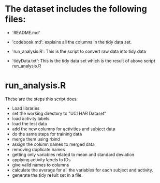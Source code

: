 The dataset includes the following files:
=========================================
- 'README.md'

- 'codebook.md': explains all the columns in the tidy data set.

- 'run_analysis.R': This is the script to convert raw data into tidy data

- 'tidyData.txt': This is the tidy data set which is the result of above script run_analysis.R

run_analysis.R
==============
These are the steps this script does:
  - Load libraries
  - set the working directory to "UCI HAR Dataset"
  - load activity labels
  - load the test data
  - add the new columns for activities and subject data
  - do the same steps for training data
  - merge them using rbind
  - assign the column names to merged data
  - removing duplicate names
  - getting only variables related to mean and standard deviation
  - applying activity labels to IDs
  - give valid names to columns
  - calculate the average for all the variables for each subject and activity.
  - generate the tidy result set in a file.

